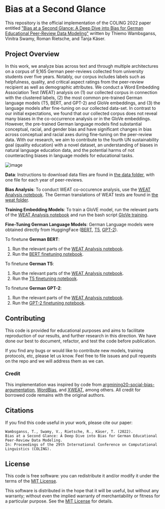 # Bias at a Second Glance

This repository is the official implementation of the COLING 2022 paper entitled ["Bias at a Second Glance: A Deep Dive into Bias for German Educational
Peer-Review Data Modeling"](https://arxiv.org/pdf/2209.10335.pdf) written by Thiemo Wambsganss, Vinitra Swamy, Roman Rietsche, and Tanja Käser. 

## Project Overview

In this work, we analyze bias across text and through multiple architectures on a corpus of 9,165 German peer-reviews collected from university students over five years. Notably, our corpus includes labels such as helpfulness, quality, and critical aspect ratings from the peer-review recipient as well as demographic attributes. We conduct a Word Embedding Association Test (WEAT) analysis on (1) our collected corpus in connection with the clustered labels, (2) the most common pre-trained German language models (T5, BERT, and GPT-2) and GloVe embeddings, and (3) the language models after fine-tuning on our collected data-set. In contrast to our initial expectations, we found that our collected corpus does not reveal many biases in the co-occurrence analysis or in the GloVe embeddings. However, the pre-trained German language models find substantial conceptual, racial, and gender bias and have significant changes in bias across conceptual and racial axes during fine-tuning on the peer-review data. With our research, we aim to contribute to the fourth UN sustainability goal (quality education) with a novel dataset, an understanding of biases in natural language education data, and the potential harms of not counteracting biases in language models for educational tasks.

![image](https://user-images.githubusercontent.com/72170466/191958240-4efc611a-2253-43ce-92cf-c7d39a7c2603.png)

**Data**: Instructions to download data files are found in [the data folder](data/), with one file for each year of peer-reviews.

**Bias Analysis**: To conduct WEAT co-occurence analysis, use the [WEAT Analysis notebook](code/WEAT_analysis_peer_reviews.ipynb). The German translations of WEAT tests are found in [the weat folder](weat/).

**Training Embedding Models**: To train a GloVE model, run the relevant parts of the [WEAT Analysis notebook](code/WEAT_analysis_peer_reviews.ipynb) and run the bash script [GloVe training](code/GloVe_training.sh).

**Fine-Tuning German Language Models**: German Language models were obtained directly from HuggingFace ([BERT](https://huggingface.co/bert-base-german-cased), [T5](https://huggingface.co/ml6team/mt5-small-german-finetune-mlsum), [GPT-2](https://huggingface.co/dbmdz/german-gpt2)).

To finetune **German BERT**:
1. Run the relevant parts of the [WEAT Analysis notebook](code/WEAT_analysis_peer_reviews.ipynb).
2. Run the [BERT finetuning notebook](code/BERT_finetuning.ipynb).

To finetune **German T5**:
1. Run the relevant parts of the [WEAT Analysis notebook](code/WEAT_analysis_peer_reviews.ipynb).
2. Run the [T5 finetuning notebook](code/T5_finetuning.ipynb).

To finetune **German GPT-2**: 
1. Run the relevant parts of the [WEAT Analysis notebook](code/WEAT_analysis_peer_reviews.ipynb).
2. Run the [GPT-2 finetuning notebook](code/GPT2_finetuning.ipynb).

## Contributing 

This code is provided for educational purposes and aims to facilitate reproduction of our results, and further research 
in this direction. We have done our best to document, refactor, and test the code before publication.

If you find any bugs or would like to contribute new models, training protocols, etc, please let us know. Feel free to file issues and pull requests on the repo and we will address them as we can.

### Credit

This implementation was inspired by code from [argmining20-social-bias-argumentation](https://github.com/webis-de/argmining20-social-bias-argumentation), [WordBias](https://github.com/bhavyaghai/WordBias), and [XWEAT](https://github.com/anlausch/XWEAT), among others. All credit for borrowed code remains with the original authors.

## Citations
If you find this code useful in your work, please cite our paper:

```
Wambsganss, T., Swamy, V., Rietsche, R., Käser, T. (2022). 
Bias at a Second Glance: A Deep Dive into Bias for German Educational Peer-Review Data Modeling.
In: Proceedings of the 29th International Conference on Computational Linguistics (COLING).
```

## License
This code is free software: you can redistribute it and/or modify it under the terms of the [MIT License](LICENSE).

This software is distributed in the hope that it will be useful, but without any warranty; without even the implied warranty of merchantability or fitness for a particular purpose. See the [MIT License](LICENSE) for details.
